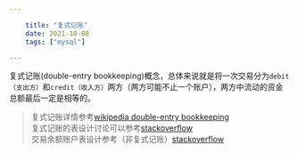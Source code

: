 ```yaml
---

    title: "复式记账"
    date: 2021-10-08
    tags: ["mysql"]

---
```

复式记账(double-entry bookkeeping)概念，总体来说就是将一次交易分为`debit（支出方）`和`credit（收入方）`两方（两方可能不止一个账户），两方中流动的资金总额最后一定是相等的。  
> 复式记账详情参考[wikipedia double-entry bookkeeping](https://en.wikipedia.org/wiki/Double-entry_bookkeeping)  
> 复式记账的表设计讨论可以参考[stackoverflow](https://stackoverflow.com/questions/59432964/relational-data-model-for-double-entry-accounting/59465148#59465148)  
> 交易余额账户表设计参考（非复式记账）[stackoverflow](https://stackoverflow.com/questions/29688982/derived-account-balance-vs-stored-account-balance-for-a-simple-bank-account/29713230#29713230)

